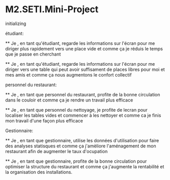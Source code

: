 # M2.SETI.Mini-Project
initializing

étudiant:

** Je , en tant qu'étudiant, regarde les informations sur l'écran pour me diriger plus rapidement vers une place vide et comme ça je réduis le temps que je passe en cherchant

** Je , en tant qu'étudiant, regarde les informations sur l'écran pour me diriger vers une table qui peut avoir suffisament de places libres pour moi et mes amis et comme ça nous augmentons le confort collectif

personnel du restaurant:

** Je , en tant que personnel du restaurant, profite de la bonne circulation dans le couloir et comme ça je rendre un travail plus efficace

** Je , en tant que personnel du nettoyage, je profite de lecran pour localiser les tables vides et commencer à les nettoyer et comme ca je finis mon travail d'une façon plus efficace

Gestionnaire:

** Je , en tant que gestionnaire, utilise les données d'utilisation pour faire des analyses statisques et comme ça j'amèliore l'aménagement de mon restaurant afin de augmenter le taux d'ocupation

** Je , en tant que gestionnaire, profite de la bonne circulation pour optimiser la structure du restaurant et comme ça j'augmente la rentabilité et la organisation des installations.
